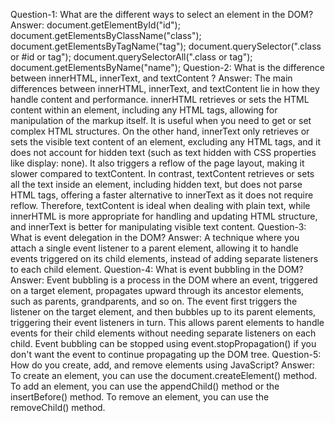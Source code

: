 
Question-1: What are the different ways to select an element in the DOM?
Answer:
document.getElementById("id");
document.getElementsByClassName("class");
document.getElementsByTagName("tag");
document.querySelector(".class or #id or tag");
document.querySelectorAll(".class or tag");
document.getElementsByName("name");
Question-2: What is the difference between innerHTML, innerText, and textContent ?
Answer:
The main differences between innerHTML, innerText, and textContent lie in how they handle content and performance. innerHTML retrieves or sets the HTML content within an element, including any HTML tags, allowing for manipulation of the markup itself. It is useful when you need to get or set complex HTML structures. On the other hand, innerText only retrieves or sets the visible text content of an element, excluding any HTML tags, and it does not account for hidden text (such as text hidden with CSS properties like display: none). It also triggers a reflow of the page layout, making it slower compared to textContent. In contrast, textContent retrieves or sets all the text inside an element, including hidden text, but does not parse HTML tags, offering a faster alternative to innerText as it does not require reflow. Therefore, textContent is ideal when dealing with plain text, while innerHTML is more appropriate for handling and updating HTML structure, and innerText is better for manipulating visible text content.
Question-3: What is event delegation in the DOM?
Answer:
A technique where you attach a single event listener to a parent element, allowing it to handle events triggered on its child elements, instead of adding separate listeners to each child element.
Question-4: What is event bubbling in the DOM?
Answer:
Event bubbling is a process in the DOM where an event, triggered on a target element, propagates upward through its ancestor elements, such as parents, grandparents, and so on. The event first triggers the listener on the target element, and then bubbles up to its parent elements, triggering their event listeners in turn. This allows parent elements to handle events for their child elements without needing separate listeners on each child. Event bubbling can be stopped using event.stopPropagation() if you don't want the event to continue propagating up the DOM tree.
Question-5: How do you create, add, and remove elements using JavaScript?
Answer:
To create an element, you can use the document.createElement() method. To add an element, you can use the appendChild() method or the insertBefore() method. To remove an element, you can use the removeChild() method.
